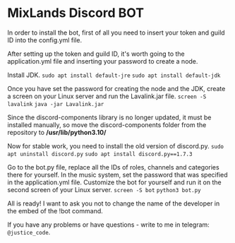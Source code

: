 # MixLands Discord BOT

In order to install the bot, first of all you need to insert your token and guild ID into the config.yml file.

After setting up the token and guild ID, it's worth going to the application.yml file and inserting your password to create a node.

Install JDK.
```sudo apt install default-jre```
```sudo apt install default-jdk```

Once you have set the password for creating the node and the JDK, create a screen on your Linux server and run the Lavalink.jar file.
```screen -S lavalink```
```java -jar Lavalink.jar```

Since the discord-components library is no longer updated, it must be installed manually, so move the discord-components folder from the repository to **/usr/lib/python3.10/**

Now for stable work, you need to install the old version of discord.py.
```sudo apt uninstall discord.py```
```sudo apt install discord.py==1.7.3```

Go to the bot.py file, replace all the IDs of roles, channels and categories there for yourself.
In the music system, set the password that was specified in the application.yml file.
Customize the bot for yourself and run it on the second screen of your Linux server.
```screen -S bot```
```python3 bot.py```

All is ready!
I want to ask you not to change the name of the developer in the embed of the !bot command.

If you have any problems or have questions - write to me in telegram: `@justice_code`.

